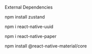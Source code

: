 External Dependencies

npm install zustand

npm i react-native-uuid

npm i react-native-paper

npm install @react-native-material/core